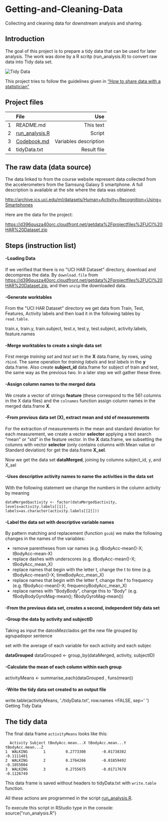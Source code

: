 # Getting-and-Cleaning-Data
Collecting and cleaning data for downstream analysis and sharing.

## Introduction
The goal of this project is to prepare a tidy data that can be used for later analysis. 
The work was done by a R scritp (run_analysis.R) to convert raw data into Tidy data set.

![Tidy Data](https://cloud.githubusercontent.com/assets/6483001/7684670/3141045e-fd88-11e4-9b0c-5a9232842fc3.PNG)

This project tries to follow the guidelines given in  [“How to share data with a statistician”](https://github.com/jtleek/datasharing)

## Project files
|  | File  | Use |
|:-:|:--------       | -----:   |
| 1 | README.md      |This text |
| 2 | [run_analysis.R](https://github.com/gidago/Getting-and-Cleaning-Data/blob/master/run_analysis.R) |Script   |
| 3 | [Codebook.md](https://github.com/gidago/Getting-and-Cleaning-Data/blob/master/Codebook.md) |Variables description |
| 4 | tidyData.txt   |Result file |

## The raw data (data source)
The data linked to from the course website represent data collected from the accelerometers from the Samsung Galaxy S smartphone. A full description is available at the site where the data was obtained:

http://archive.ics.uci.edu/ml/datasets/Human+Activity+Recognition+Using+Smartphones

Here are the data for the project:

https://d396qusza40orc.cloudfront.net/getdata%2Fprojectfiles%2FUCI%20HAR%20Dataset.zip

## Steps (instruction list)

#### -Loading Data
If we verified that there is no "UCI HAR Dataset" directory, download and decompress the data.
By `download.file` from  https://d396qusza40orc.cloudfront.net/getdata%2Fprojectfiles%2FUCI%20HAR%20Dataset.zip, and then `unzip` the downloaded data.

#### -Generate worktables
From the "UCI HAR Dataset" directory we get data from Train, Test, Features, Activity labels and then load it in the following tables by `read.table`.

train.x, train.y, train.subject, test.x, test.y, test.subject, activity.labels, feature.names

#### -Merge worktables to create a single data set

First merge *training set* and *test set* in the **X** data.frame, by rows, using `rbind`.
The same operation for *training labels* and *test labels* in the **y** data.frame.
Also create **subject_id** data.frame for subject of train and test, the same way as the previous two.
In a later step we will gather these three.

#### -Assign column names to the merged data

We create a vector of strings **feature** (these correspond to the 561 columns in the X data files) and the `colnames` function assign column names in the merged data.frame **X**.

#### -From previous data set (X), extract mean and std of measurements

For the extraction of measurements in the mean and standard deviation for each measurement, we create a vector **selector** applying a text search "mean" or "std" in the feature vector.
In the **X** data.frame, we subsetting the columns with vector **selector** (only contains columns with Mean value or Standard deviation) for get the data.frame **X_sel**.

Now we get the data set **dataMerged**, joining by columns subject_id, y, and X_sel

#### -Uses descriptive activity names to name the activities in the data set
With the following statement we change the numbers in the column activity by meaning

 `dataMerged$activity <- factor(dataMerged$activity, levels=activity.labels[[1]],
 labels=as.character(activity.labels[[2]]))`

#### -Label the data set with descriptive variable names
By pattern matching and replacement (function `gsub`) we make the following changes in the names of the variables:
- remove parentheses from var names (e.g. tBodyAcc-mean()-X; tBodyAcc-mean-X)
- replace dashes with underscores (e.g. tBodyAcc-mean()-X; tBodyAcc_mean_X)
- replace names that begin with the letter t, change the t to time (e.g. tBodyAcc-mean()-X; timeBodyAcc_mean_X)
- replace names that begin with the letter f, change the f to frequency (e.g. fBodyAcc-mean()-X; frequencyBodyAcc_mean_X)
- replace names with "BodyBody", change this to "Body" (e.g. 	fBodyBodyGyroMag-mean(); 	fBodyGyroMag-mean())

#### -From the previous data set, creates a second, independent tidy data set
#### -Group the data by activity and subjectID

Taking as input the datosMezclados get the new file grouped by agrupadopor sentence

 set with the average of each variable for each activity and each subjec
 
 **dataGrouped**
dataGrouped <- group_by(dataMerged, activity, subjectID)

#### -Calculate the mean of each column within each group

activityMeans <- summarise_each(dataGrouped , funs(mean))

#### -Write the tidy data set created to an output file
write.table(activityMeans, './tidyData.txt', row.names =FALSE, sep=' ') 
Getting Tidy Data 


## The tidy data 

The final data frame `activityMeans` looks like this:

      Activity Subject tBodyAcc.mean...X tBodyAcc.mean...Y tBodyAcc.mean...Z
    1  WALKING       1         0.2773308       -0.01738382        -0.1111481
    2  WALKING       2         0.2764266       -0.01859492        -0.1055004
    3  WALKING       3         0.2755675       -0.01717678        -0.1126749

This data frame is saved without headers to tidyData.txt with `write.table` function.

All these actions are programmed in the script [run_analysis.R](https://github.com/gidago/Getting-and-Cleaning-Data/blob/master/run_analysis.R).

To execute this script in RStudio type in the console: source("run_analysis.R")
